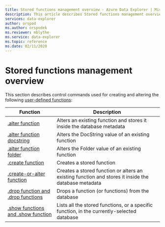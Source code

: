 ```yaml
---
title: Stored functions management overview - Azure Data Explorer | Microsoft Docs
description: This article describes Stored functions management overview in Azure Data Explorer.
services: data-explorer
author: orspod
ms.author: orspodek
ms.reviewer: mblythe
ms.service: data-explorer
ms.topic: reference
ms.date: 02/11/2020
---
```

# Stored functions management overview

This section describes control commands used for creating and altering the following [user-defined functions](../query/functions/user-defined-functions.md):

|Function |Description|
|---------|-----------|
|[.alter function](alter-function.md) |Alters an existing function and stores it inside the database metadata |
|[.alter function docstring](alter-docstring-function.md) |Alters the DocString value of an existing function |
|[.alter function folder](alter-folder-function.md) |Alters the Folder value of an existing function |
|[.create function](create-function.md) |Creates a stored function |
|[.create-or-alter function](create-alter-function.md) |Creates a stored function or alters an existing function and stores it inside the database metadata |
|[.drop function and .drop functions](drop-function.md) |Drops a function (or functions) from the database |
|[.show functions and .show function](show-function.md) |Lists all the stored functions, or a specific function, in the currently-selected database |